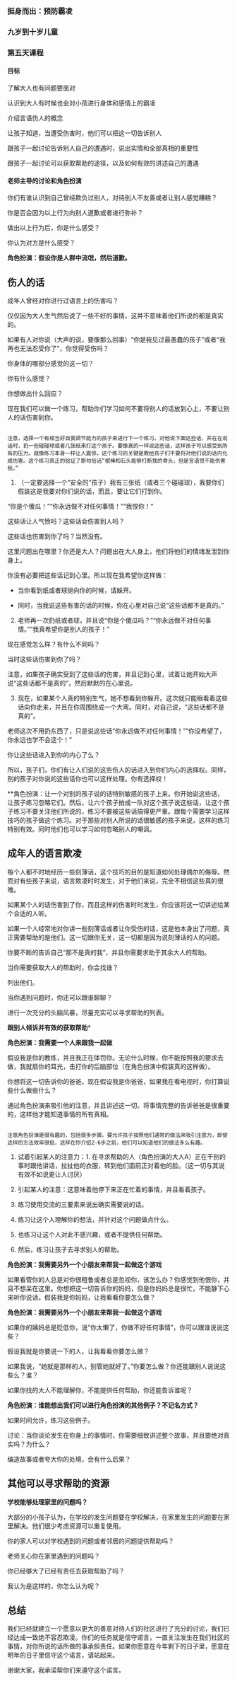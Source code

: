 ### 挺身而出：预防霸凌

### 九岁到十岁儿童

### 第五天课程

#### 目标

了解大人也有问题要面对

认识到大人有时候也会对小孩进行身体和感情上的霸凌

介绍言语伤人的概念

让孩子知道，当遭受伤害时，他们可以把这一切告诉别人

跟孩子一起讨论告诉别人自己的遭遇时，说出实情和全部真相的重要性

跟孩子一起讨论可以获取帮助的途径，以及如何有效的讲述自己的遭遇

#### 老师主导的讨论和角色扮演

你们有谁认识到自己曾经欺负过别人，对待别人不友善或者让别人感觉糟糕？

你是否会因为以上行为向别人道歉或者进行弥补？

做出以上行为后，你是什么感受？

你认为对方是什么感受？

**角色扮演：假设你是人群中流氓，然后道歉。**

## 伤人的话

成年人曾经对你进行过语言上的伤害吗？

仅仅因为大人生气然后说了一些不好的事情，这并不意味着他们所说的都是真实的。

如果有人对你说（大声的说，要像那么回事）“你是我见过最愚蠢的孩子”或者“我再也无法忍受你了”，你觉得受伤吗？

你身体的哪部分感觉的这一切？

你有什么感觉？

你想做出什么回应？

现在我们可以做一个练习，帮助你们学习如何不要将别人的话放到心上，不要让别人的话伤害到你。

```

注意，选择一个有相当好自我调节能力的孩子来进行下一个练习。对他说下面这些话，并在在说话时，扔一些碰碰球或者几张纸来打这个孩子。要像真的一样说这些话，这样孩子可以感受到所有的压力。就像练习本身一样让人震惊，这个练习的关键是教给孩子们不要将对他们说的话内化成伤害。这个练习真正的验证了那句俗话“棍棒和石头能够打断我的骨头，但是言语觉不能伤害我。”

```

1. （一定要选择一个“安全的”孩子）我有三张纸（或者三个碰碰球），我要你们假装这是我要对你们说的话，而且，要让它们打到你。

“你是个傻瓜！”“你永远做不对任何事情！”“我恨你！”

这些话让人气愤吗？这些话会伤害到人吗？

这些话也伤害到你了吗？当然没有。

这里问题出在哪里？你还是大人？问题出在大人身上，他们将他们的情绪发泄到你身上。

你没有必要把这些话记到心里。所以现在我希望你这样做：

 * 当你看到纸或者球抛向你的时候，请躲开。

 * 同时，当我说这些有害的话的时候，你在心里对自己说“这些话都不是真的。”

2. 老师再一次扔纸或者球，并且说“你是个傻瓜吗？”“你永远做不对任何事情。”“我真希望你是别人的孩子！”

现在感觉怎么样？有什么不同吗？

当时这些话伤害到你了吗？

 注意，如果孩子确实受到了这些话的伤害，并且记到心里，试着让她开始大声说“这些话都不是真的”，然后默默的在心里说。

3. 现在，如果某个人真的特别生气，她不想看到你躲开。这次就只能眼看着这些话向你走来，并且在你周围绕成一个大弯。同时，对自己说，“这些话都不是真的”。

老师这次不用扔东西了，只是说这些话“你永远做不对任何事情！”“你没希望了，你永远也学不会这个！”

你让这些话进入到你的内心了么？

所以，孩子们，你们有让人们说的这些伤人的话进入到你们内心的选择权。同样，别的孩子对你说的这些话你也可以这样处理。你有选择权！

**角色扮演：让一个对别的孩子说的话特别敏感的孩子上来。你开始说这些话，让孩子练习忽略它们。然后，让六个孩子拍成一队对这个孩子说这些话，让这个孩子练习不要关注他们所说的，练习不要被这些话搞得更严重。跟每个需要学习这样技巧的孩子做这个练习。对于那些对别人所说的话很敏感的孩子来说，这样的练习特别有效。同时他们也可以学习如何忽略别人的嘲讽。

## 成年人的语言欺凌

每个人都不时地经历一些刻薄话，这个技巧的目的是知道如何处理偶尔的侮辱。然而对有些孩子来说，语言欺凌时时发生，对于他们来说，完全不相信这些真的很难。

如果某个人的话伤害到了你，而且这样的伤害时时发生，你应该将这一切讲述给某个合适的人听。

如果一个人经常地对你讲一些刻薄话或者让你受伤的话，这是他本身出了问题，真正需要帮助的是他们。这一切跟你无关，这一切都是因为说刻薄话的人的问题。

你要不断的告诉自己“那不是真的我”，并且你需要求助于其余大人的帮助。

当你需要获取大人的帮助时，你会找谁？

 列出他们。

当你遇到问题时，你还可以跟谁聊聊？

 进行一次充分的头脑风暴，尽量充实可以寻求帮助的列表。

**跟别人倾诉并有效的获取帮助***

**角色扮演：我需要一个人来跟我一起做**

假设我是你的教练，并且我正在体罚你。无论什么时候，你不能按照我的要求去做，我就扇你的耳光，击打你的后脑部位（在角色扮演中假装真的这样做）。

你想将这一切告诉你的爸爸。现在假设我是你爸爸，如果我在看电视时，你打算说些什么做些什么？

 通过角色扮演来吸引他的注意，并且讲述这一切。将事情完整的告诉爸爸是很重要的，这样他才能知道事情的所有真相。

```

注意角色扮演是很有趣的，包括很多步骤。要允许孩子按照他们通常的做法来吸引注意力，即使这样的方法效率很低，这样在你介绍2-6步之前，他们可以知道他们的做法多么有趣。

```

1. 试着引起某人的注意力：1. 在寻求帮助的人（角色扮演的大人A）正在干别的事时跟他讲话，拉扯他的衣服，转到他们面前正对着他的脸。（这一切与其说有效不如说更让人讨厌）

2. 引起某人的注意：这意味着他停下来正在忙着的事情，并且看着孩子。

3. 练习使用交流的三要素来说出确实需要说的话。

4. 练习让这个人理解你的想法，并针对这个问题做点什么。

5. 也练习让这个人对此不感兴趣，或者不提供任何帮助。

6. 然后，练习让孩子去寻求别人的帮助。

**角色扮演：我需要另外一个小朋友来帮我一起做这个游戏**

如果看管你的人总是对你很粗鲁或者总是忽视你，该怎么办？你感觉到他恨你，并且不想呆在这里。你想把这一切告诉你的妈妈，但是你妈妈总是很忙，不能静下心来听你说话。假装我是你妈妈，让我看看你要怎么做？

**角色扮演：我需要另外一个小朋友来帮我一起做这个游戏**

如果你的姨妈总是贬低你，说“你太懒了，你做不好任何事情”，你可以跟谁说说这些？

假设我就是你要说一下的人，让我看看你要怎么做？

如果我说，“她就是那样的人，别管她就好了。”你要怎么做？你还能跟别人说说这些么？谁？

如果你找的大人不能理解你，不能提供任何帮助，你还能告诉谁呢？

**角色扮演：谁能想出我们可以进行角色扮演的其他例子？不记名方式？**

如果时间允许，练习这些例子。

讨论：当你谈论发生在你身上的事情时，你需要细致讲述整个故事，并且要绝对真实吗？为什么？

编造故事或者夸大你的处境，会有什么后果？

## 其他可以寻求帮助的资源

**学校能够处理家里的问题吗？**

 大部分的小孩子认为，在学校的发生问题要在学校解决，在家里发生的问题要在家里解决。他们很少考虑资源可以重复使用。

你的家人可以对学校遇到的问题或者邻居的问题提供帮助吗？

老师关心你在家里遇到的问题吗？

你已经够大了已经有责任去获取帮助了吗？

我认为是这样的，你怎么认为呢？

## 总结

我们已经就建立一个愿意以更大的善意对待人们的社区进行了充分的讨论，我们已经达成一致绝不容忍欺凌。你们的任务就是信守诺言，一直关注发生在我们社区的事情，对你所说的话所做的事承担责任。如果你愿意在今年剩下的日子里，愿意在明年的日子里信守这个诺言，请站起来。

谢谢大家，我承诺帮你们来遵守这个诺言。
